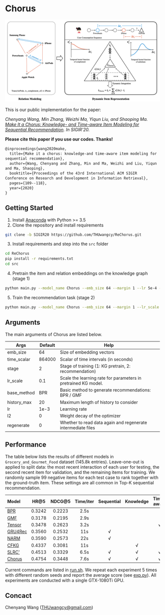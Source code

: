 # Chorus
![model](log/_static/model.png)

This is our public implementation for the paper:

*Chenyang Wang, Min Zhang, Weizhi Ma, Yiqun Liu, and Shaoping Ma. [Make It a Chorus: Knowledge- and Time-aware Item Modeling for Sequential Recommendation](http://www.thuir.cn/group/~mzhang/publications/SIGIR2020Wangcy.pdf). In SIGIR'20.*

**Please cite this paper if you use our codes. Thanks!**

```
@inproceedings{wang2020make,
  title={Make it a chorus: knowledge-and time-aware item modeling for sequential recommendation},
  author={Wang, Chenyang and Zhang, Min and Ma, Weizhi and Liu, Yiqun and Ma, Shaoping},
  booktitle={Proceedings of the 43rd International ACM SIGIR Conference on Research and Development in Information Retrieval},
  pages={109--118},
  year={2020}
}
```



## Getting Started

1. Install [Anaconda](https://docs.conda.io/en/latest/miniconda.html) with Python >= 3.5
2. Clone the repository and install requirements

```bash
git clone -b SIGIR20 https://github.com/THUwangcy/ReChorus.git
```

3. Install requirements and step into the `src` folder

```bash
cd ReChorus
pip install -r requirements.txt
cd src
```

4. Pretrain the item and relation embeddings on the knowledge graph (stage 1)

```bash
python main.py --model_name Chorus --emb_size 64 --margin 1 --lr 5e-4 --l2 1e-5 --check_epoch 10 --epoch 50 --early_stop 0 --batch_size 512 --dataset Grocery_and_Gourmet_Food --stage 1
```

5. Train the recommendation task (stage 2)

```bash
python main.py --model_name Chorus --emb_size 64 --margin 1 --lr_scale 0.1 --lr 1e-3 --l2 0 --check_epoch 10 --dataset 'Grocery_and_Gourmet_Food' --base_method 'BPR' --stage 2
```



## Arguments

The main arguments of Chorus are listed below.

| Args        | Default | Help                                                         |
| ----------- | ------- | ------------------------------------------------------------ |
| emb_size    | 64      | Size of embedding vectors                                    |
| time_scalar | 864000  | Scalar of time intervals (in seconds)                        |
| stage       | 2       | Stage of training (1: KG pretrain, 2: recommendation)        |
| lr_scale    | 0.1     | Scale the learning rate for parameters in pretrained KG model. |
| base_method | BPR     | Basic method to generate recommendations: BPR / GMF          |
| history_max | 20      | Maximum length of history to consider                        |
| lr          | 1e-3    | Learning rate                                                |
| l2          | 0       | Weight decay of the optimizer                                |
| regenerate  | 0       | Whether to read data again and regenerate intermediate files |



## Performance

The table below lists the results of different models in `Grocery_and_Gourmet_Food` dataset (145.8k entries). Leave-one-out is applied to split data: the most recent interaction of each user for testing, the second recent item for validation, and the remaining items for training. We randomly sample 99 negative items for each test case to rank together with the ground-truth item.  These settings are all common in Top-K sequential recommendation.

| Model                                                        |  HR@5  | NDCG@5 | Time/iter |  Sequential  |  Knowledge   |  Time-aware  |
| :----------------------------------------------------------- | :----: | :----: | :-------: | :----------: | :----------: | :----------: |
| [BPR](https://github.com/THUwangcy/ReChorus/tree/master/src/models/BPR.py) | 0.3242 | 0.2223 |   2.5s    |              |              |              |
| [GMF](https://github.com/THUwangcy/ReChorus/tree/master/src/models/GMF.py) | 0.3178 | 0.2195 |   2.9s    |              |              |              |
| [Tensor](https://github.com/THUwangcy/ReChorus/tree/master/src/models/Tensor.py) | 0.3478 | 0.2623 |   3.2s    |              |              | √ |
| [GRU4Rec](https://github.com/THUwangcy/ReChorus/tree/master/src/models/GRU4Rec.py) | 0.3560 | 0.2532 |    11s    | √ |              |              |
| [NARM](https://github.com/THUwangcy/ReChorus/tree/master/src/models/NARM.py) | 0.3590 | 0.2573 |    22s    | √ |              |              |
| [CFKG](https://github.com/THUwangcy/ReChorus/tree/master/src/models/CFKG.py) | 0.4337 | 0.3081 |    11s    |              | √ |              |
| [SLRC'](https://github.com/THUwangcy/ReChorus/tree/master/src/models/SLRC.py) | 0.4513 | 0.3329 |   6.5s    | √ | √ | √ |
| [Chorus](https://github.com/THUwangcy/ReChorus/tree/master/src/models/Chorus.py) | 0.4754 | 0.3448 |   7.6s    | √ | √ | √ |

Current commands are listed in [run.sh](https://github.com/THUwangcy/ReChorus/tree/master/src/run.sh).  We repeat each experiment 5 times with different random seeds and report the average score (see [exp.py](https://github.com/THUwangcy/ReChorus/tree/master/src/utils/exp.py)). All experiments are conducted with a single GTX-1080Ti GPU.



## Concact

Chenyang Wang (THUwangcy@gmail.com)